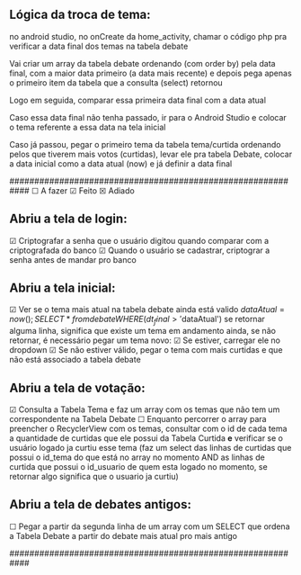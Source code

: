## Lógica da troca de tema:

no android studio, no onCreate da home_activity,
chamar o código php pra verificar a data final dos temas na tabela debate

Vai criar um array da tabela debate ordenando (com order by) pela data final,
com a maior data primeiro (a data mais recente) e depois pega apenas o primeiro item
da tabela que a consulta (select) retornou

Logo em seguida, comparar essa primeira data final com a data atual

Caso essa data final não tenha passado, ir para o Android Studio e colocar
o tema referente a essa data na tela inicial

Caso já passou, pegar o primeiro tema da tabela tema/curtida ordenando
pelos que tiverem mais votos (curtidas), levar ele pra tabela Debate,
colocar a data inicial como a data atual (now) e já definir a data final

############################################################
☐ A fazer
☑ Feito
☒ Adiado

## Abriu a tela de login:

☑ Criptografar a senha que o usuário digitou quando comparar com a criptografada do banco
☑ Quando o usuário se cadastrar, criptograr a senha antes de mandar pro banco

## Abriu a tela inicial:

☑ Ver se o tema mais atual na tabela debate ainda está valido
$dataAtual = now();
SELECT * from debate WHERE (dt_final > '$dataAtual') 
se retornar alguma linha, significa que existe um tema em andamento ainda,
se não retornar, é necessário pegar um tema novo:
☑ Se estiver, carregar ele no dropdown
☑ Se não estiver válido, pegar o tema com mais curtidas e que não está associado a tabela debate

## Abriu a tela de votação:

☑ Consulta a Tabela Tema e faz um array com os temas que não tem um correspondente na Tabela Debate
☐ Enquanto percorrer o array para preencher o RecyclerView com os temas, consultar com o id de cada tema
a quantidade de curtidas que ele possui da Tabela Curtida **e** verificar se o usuário logado ja curtiu
esse tema (faz um select das linhas de curtidas que possui o id_tema do que está no array no momento AND
as linhas de curtida que possui o id_usuario de quem esta logado no momento, se retornar algo significa que
o usuario ja curtiu)

## Abriu a tela de debates antigos:

☐ Pegar a partir da segunda linha de um array com um SELECT que ordena a Tabela Debate a partir do debate mais atual pro mais antigo

############################################################

